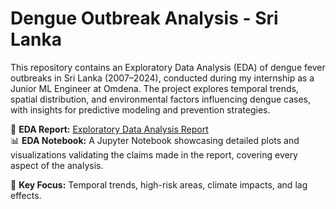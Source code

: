 # Dengue Outbreak Analysis - Sri Lanka  

This repository contains an Exploratory Data Analysis (EDA) of dengue fever outbreaks in Sri Lanka (2007–2024), conducted during my internship as a Junior ML Engineer at Omdena. The project explores temporal trends, spatial distribution, and environmental factors influencing dengue cases, with insights for predictive modeling and prevention strategies.

📄 **EDA Report:** [Exploratory Data Analysis Report](./EDA_Report.pdf)  
📊 **EDA Notebook:** A Jupyter Notebook showcasing detailed plots and visualizations validating the claims made in the report, covering every aspect of the analysis.

🚀 **Key Focus:** Temporal trends, high-risk areas, climate impacts, and lag effects.
